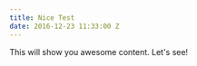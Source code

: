 ```yaml
---
title: Nice Test
date: 2016-12-23 11:33:00 Z
---
```


This will show you awesome content. Let's see!
